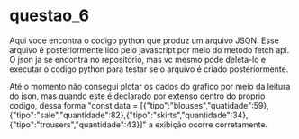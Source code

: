 # questao_6

Aqui voce encontra o codigo python que produz um arquivo JSON. Esse arquivo é posteriormente lido pelo javascript por meio do metodo fetch api.
O json ja se encontra no repositorio, mas vc mesmo pode deleta-lo e executar o codigo python para testar se o arquivo é criado posteriormente.



Até o momento não consegui plotar os dados do grafico por meio da leitura do json, mas quando este é declarado por extenso dentro do proprio codigo, dessa forma "const data = [{"tipo":"blouses","quatidade":59},{"tipo":"sale","quantidade":82},{"tipo":"skirts","quantidade":34},{"tipo":"trousers","quantidade":43}]" a exibição ocorre corretamente.


